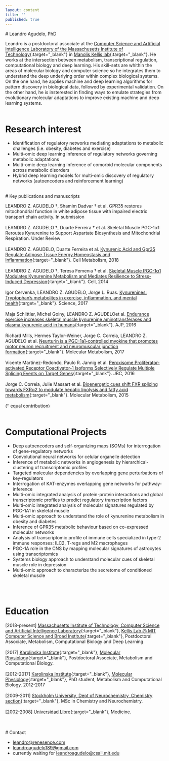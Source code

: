 ```yaml
---
layout: content
title: ''
published: true
---
```

<meta name="viewport" content="width=device-width, initial-scale=1.0">
# Leandro Agudelo, PhD

Leandro is a postdoctoral associate at the [Computer Science and Artificial Intelligence Laboratory of the Massachusetts Institute of Technology](https://www.csail.mit.edu/){:target="_blank"} in [Manolis Kellis lab](http://compbio.mit.edu/compbio.html){:target="_blank"}. He works at the intersection between metabolism, transcriptional regulation, computational biology and deep learning. His skill-sets are whithin the areas of molecular biology and computer science so he integrates them to understand the deep underlying order within complex biological systems. On the one hand, he applies machine and deep learning algorithms for pattern discovery in biological data, followed by experimental validation. On the other hand, he is insterested in finding ways to emulate strategies from evolutionary molecular adaptations to improve existing machine and deep learning systems. 
<br>
<br> 
 

# Research interest

- Identification of regulatory networks mediating adaptations to metabolic challenges (i.e. obesity, diabetes and exercise)
- Multi-omic deep learning inference of regulatory networks governing metabolic adaptations
- Multi-omic deep learning inference of comorbid molecular components across metabolic disorders
- Hybrid deep learning models for multi-omic discovery of regulatory networks (autoencoders and reinforcement learning)


<br>
# Key publications and manuscripts

LEANDRO Z. AGUDELO †, Shamim Dadvar † et al. GPR35 restores mitochondrial function in white adipose tissue with impaired electric transport chain activity. In submission
<br>
<br>
LEANDRO Z. AGUDELO †, Duarte Ferreira † et al. Skeletal Muscle PGC-1α1 Reroutes Kynurenine to Support Aspartate Biosynthesis and Mitochondrial Respiration. Under Review 
<br>
<br>
LEANDRO Z. AGUDELO, Duarte Ferreira et al. [Kynurenic Acid and Gpr35 Regulate Adipose Tissue Energy Homeostasis and Inflammation](http://www.cell.com/cell-metabolism/fulltext/S1550-4131(18)30053-6){:target="_blank"}. Cell Metabolism, 2018
<br>
<br>
LEANDRO Z. AGUDELO †, Teresa Femenıa † et al. [Skeletal Muscle PGC-1α1 Modulates Kynurenine Metabolism and Mediates Resilience to Stress-Induced Depression](http://www.cell.com/cell/pdf/S0092-8674(14)01049-6.pdf){:target="_blank"}. Cell, 2014 
<br>
<br>
Igor Cervenka, LEANDRO Z. AGUDELO, Jorge L. Ruas. [Kynurenines: Tryptophan’s metabolites in exercise, inflammation, and mental health](http://science.sciencemag.org/content/357/6349/eaaf9794){:target="_blank"}. Science, 2017
<br>
<br>
Maja Schlittler, Michel Goiny, LEANDRO Z. AGUDELOet al. [Endurance exercise increases skeletal muscle kynurenine aminotransferases and plasma kynurenic acid in humans](http://ajpcell.physiology.org/content/310/10/C836.long){:target="_blank"}. AJP, 2016
<br>
<br>
Richard Mills, Hermes Taylor-Weiner, Jorge C. Correia, LEANDRO Z. AGUDELO et al. [Neurturin is a PGC-1a1-controlled myokine that promotes motor neuron recruitment and neuromuscular junction formation](http://www.molmetab.com/article/S2212-8778(17)30866-9/pdf){:target="_blank"}. Molecular Metabolism, 2017
<br>
<br>
Vicente Martínez-Redondo, Paulo R. Jannig et al. [Peroxisome Proliferator-activated Receptor Coactivator-1 Isoforms Selectively Regulate Multiple Splicing Events on
Target Genes](http://www.jbc.org/content/291/29/15169.full.pdf){:target="_blank"}. JBC, 2016
<br>
<br>
Jorge C. Correia, Julie Massart et al. [Bioenergetic cues shift FXR splicing towards FXRα2 to modulate hepatic lipolysis and fatty acid metabolism](https://www.ncbi.nlm.nih.gov/pmc/articles/PMC4731735/){:target="_blank"}. Molecular Metabolism, 2015
<br>
<br>
(† equal contribution)
<br>
<br> 


# Computational Projects

- Deep autoencoders and self-organizing maps (SOMs) for interrogation of gene-regulatory networks 
- Convolutional neural networks for celular organelle detection
- Inference of metabolic networks in angiogenesis by hierarchical-clustering of transcriptomic profiles 
- Targeted molecular dependencies by overlapping gene perturbations of key-regulators
- Interrogation of KAT-enzymes overlapping gene networks for pathway-inference
- Multi-omic integrated analysis of protein-protein interactions and global transcriptomic profiles to predict regulatory transcription factors
- Multi-omic integrated analysis of molecular signatures regulated by PGC-1A1 in skeletal muscle
- Multi-omic approach to understand the role of kynurenine metabolism in obesity and diabetes
- Inference of GPR35 metabolic behaviour based on co-expressed molecular networks
- Analysis of transcriptomic profile of immune cells specialized in type-2 immune responses: ILC2, T-regs and M2 macrophages
- PGC-1A role in the CNS by mapping molecular signatures of astrocytes using transcriptomics
- Systems biology approach to understand molecular cues of skeletal muscle role in depression
- Multi-omic approach to characterize the secretome of conditioned skeletal muscle
<br>
<br>

# Education
[2018-present] [Massachusetts Institute of Technology, Computer Science and Artificial Intelligence Laboratory](https://www.csail.mit.edu/){:target="_blank"}, [Kellis Lab @ MIT Computer Science and Broad Institute](http://compbio.mit.edu/compbio.html){:target="_blank"}, Postdoctoral Associate, Metabolism, Computational Biology and Deep Learning.  
<br>
[2017] [Karolinska Institute](https://ki.se/en/fyfa/startpage){:target="_blank"}, [Molecular Physiology](https://ki.se/en/fyfa/molecular-and-cellular-exercise-physiology){:target="_blank"}, Postdoctoral Associate, Metabolism and Computational Biology.  
<br>
[2012-2017] [Karolinska Institute](https://ki.se/en/fyfa/startpage){:target="_blank"}, [Molecular Physiology](https://ki.se/en/fyfa/molecular-and-cellular-exercise-physiology){:target="_blank"}, PhD student, Metabolism and Computational Biology. 2012-2017
<br>
<br>
[2009-2011] [Stockholm University, Dept of Neurochemistry, Chemistry section](https://www.kemi.su.se/utbildning/masterprogram/neurokemi-med-molekyl%C3%A4r-neurobiologi){:target="_blank"}, MSc in Chemistry and Neurochemistry. 
<br>
<br>
[2002-2008] [Universidad Libre](http://www.unilibrecali.edu.co/index.php/en/programas-academicos/pregrado/fac-ciencias-salud-2/medicina){:target="_blank"}, Medicine.   

<br>
<br>
# Contact

- [leandro@renesence.com](mailto:email@domain.com)
- [leandroagudelo189@gmail.com](mailto:email@domain.com)
- currently waiting for [leandroagudelo@csail.mit.edu](mailto:email@domain.com)
